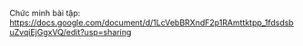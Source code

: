 Chức minh bài tập: https://docs.google.com/document/d/1LcVebBRXndF2p1RAmttktpp_1fdsdsbuZvqiEjGgxVQ/edit?usp=sharing